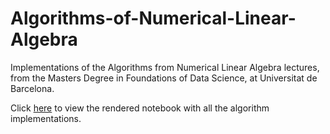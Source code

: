 # Algorithms-of-Numerical-Linear-Algebra
Implementations of the Algorithms from Numerical Linear Algebra lectures, from the Masters Degree in Foundations of Data Science, at Universitat de Barcelona.

Click [here](https://nbviewer.jupyter.org/github/alexfc14/Algorithms-of-Numerical-Linear-Algebra/blob/master/Algorithms_of_Numerical_Linear_Algebra.ipynb)  to view the rendered notebook with all the algorithm implementations.
